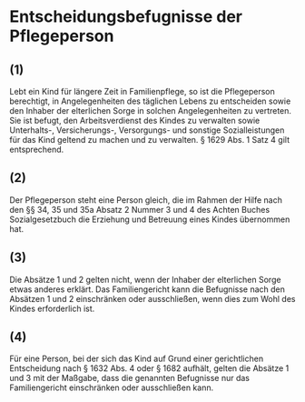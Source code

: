 # Entscheidungsbefugnisse der Pflegeperson



## (1)

 Lebt ein Kind für längere Zeit in Familienpflege, so ist die Pflegeperson berechtigt, in Angelegenheiten des täglichen Lebens zu entscheiden sowie den Inhaber der elterlichen Sorge in solchen Angelegenheiten zu vertreten. Sie ist befugt, den Arbeitsverdienst des Kindes zu verwalten sowie Unterhalts-, Versicherungs-, Versorgungs- und sonstige Sozialleistungen für das Kind geltend zu machen und zu verwalten. § 1629 Abs. 1 Satz 4 gilt entsprechend.

## (2)

 Der Pflegeperson steht eine Person gleich, die im Rahmen der Hilfe nach den §§ 34, 35 und 35a Absatz 2 Nummer 3 und 4 des Achten Buches Sozialgesetzbuch die Erziehung und Betreuung eines Kindes übernommen hat.

## (3)

 Die Absätze 1 und 2 gelten nicht, wenn der Inhaber der elterlichen Sorge etwas anderes erklärt. Das Familiengericht kann die Befugnisse nach den Absätzen 1 und 2 einschränken oder ausschließen, wenn dies zum Wohl des Kindes erforderlich ist.

## (4)

 Für eine Person, bei der sich das Kind auf Grund einer gerichtlichen Entscheidung nach § 1632 Abs. 4 oder § 1682 aufhält, gelten die Absätze 1 und 3 mit der Maßgabe, dass die genannten Befugnisse nur das Familiengericht einschränken oder ausschließen kann. 

